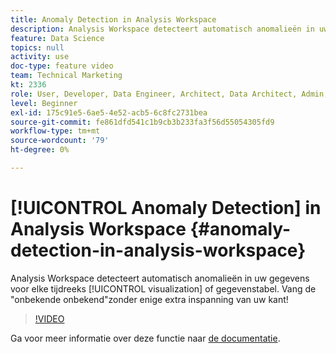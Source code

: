 ```yaml
---
title: Anomaly Detection in Analysis Workspace
description: Analysis Workspace detecteert automatisch anomalieën in uw gegevens voor visualisatie- of datatabellen uit tijdreeksen. Vang de "onbekende onbekend"zonder enige extra inspanning van uw kant!
feature: Data Science
topics: null
activity: use
doc-type: feature video
team: Technical Marketing
kt: 2336
role: User, Developer, Data Engineer, Architect, Data Architect, Admin, Leader
level: Beginner
exl-id: 175c91e5-6ae5-4e52-acb5-6c8fc2731bea
source-git-commit: fe861dfd541c1b9cb3b233fa3f56d55054305fd9
workflow-type: tm+mt
source-wordcount: '79'
ht-degree: 0%

---
```


# [!UICONTROL Anomaly Detection] in Analysis Workspace {#anomaly-detection-in-analysis-workspace}

Analysis Workspace detecteert automatisch anomalieën in uw gegevens voor elke tijdreeks [!UICONTROL visualization] of gegevenstabel. Vang de &quot;onbekende onbekend&quot;zonder enige extra inspanning van uw kant!

>[!VIDEO](https://video.tv.adobe.com/v/25444/?quality=12)

Ga voor meer informatie over deze functie naar [de documentatie](https://experienceleague.adobe.com/docs/analytics/analyze/analysis-workspace/virtual-analyst/anomaly-detection/anomaly-detection.html?lang=en).
